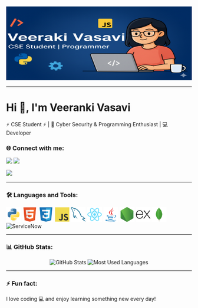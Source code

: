 <!-- Banner -->
<p align="center">
  <img src="https://github.com/Vasavi-221/Vasavi-221/blob/main/banner.png" alt="Banner" height="200" width="800"/>
</p>


---

# Hi 👋, I'm Veeranki Vasavi  
⚡ CSE Student ⚡ | 🌱 Cyber Security & Programming Enthusiast | 💻 Developer
### 🌐 Connect with me:
<p align="left">
  <a href="https://x.com/vasavi1876" target="_blank"><img src="https://img.icons8.com/color/48/000000/twitter--v1.png"/></a>
  <a href="https://www.linkedin.com/in/vasavi-veeranki-041687374/" target="_blank"><img src="https://img.icons8.com/color/48/000000/linkedin.png"/></a>
  
  <a href="https://www.instagram.com/vas_av_i18_76/" target="_blank"><img src="https://img.icons8.com/color/48/000000/instagram-new--v1.png"/></a>
 
</p>

---

### 🛠️ Languages and Tools:
<p align="left"> 
  
  <img src="https://raw.githubusercontent.com/devicons/devicon/master/icons/python/python-original.svg" alt="Python" width="40" height="40"/> 
  <img src="https://raw.githubusercontent.com/devicons/devicon/master/icons/html5/html5-original.svg" alt="HTML" width="40" height="40"/> 
  <img src="https://raw.githubusercontent.com/devicons/devicon/master/icons/css3/css3-original.svg" alt="CSS" width="40" height="40"/> 
  <img src="https://raw.githubusercontent.com/devicons/devicon/master/icons/javascript/javascript-original.svg" alt="JavaScript" width="40" height="40"/> 
  
  <img src="https://raw.githubusercontent.com/devicons/devicon/master/icons/mysql/mysql-original.svg" alt="MySQL" width="40" height="40"/> 
  <img src="https://raw.githubusercontent.com/devicons/devicon/master/icons/react/react-original.svg" alt="React" width="40" height="40"/>
  <img src="https://raw.githubusercontent.com/devicons/devicon/master/icons/java/java-original.svg" alt="Java" width="40" height="40"/>
  <img src="https://raw.githubusercontent.com/devicons/devicon/master/icons/nodejs/nodejs-original.svg" alt="Node.js" width="40" height="40"/> 
  <img src="https://raw.githubusercontent.com/devicons/devicon/master/icons/express/express-original.svg" alt="Express.js" width="40" height="40"/> 
  <img src="https://raw.githubusercontent.com/devicons/devicon/master/icons/mongodb/mongodb-original.svg" alt="MongoDB" width="40" height="40"/> 
  <img src="https://www.vectorlogo.zone/logos/servicenow/servicenow-icon.svg" alt="ServiceNow" width="40" height="40"/>


   
</p>

---

### 📊 GitHub Stats:
<p align="center">
  <img src="https://github-readme-stats.vercel.app/api?username=Vasavi-221&show_icons=true&theme=tokyonight" alt="GitHub Stats" />
  <img src="https://github-readme-stats.vercel.app/api/top-langs/?username=Vasavi-221&layout=compact&theme=tokyonight" alt="Most Used Languages" />
</p>

---

### ⚡ Fun fact:
I love coding 💻 and enjoy learning something new every day!
